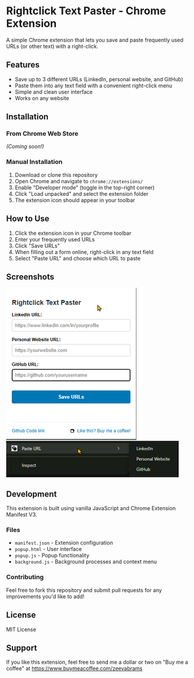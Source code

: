 # Rightclick Text Paster - Chrome Extension

A simple Chrome extension that lets you save and paste frequently used URLs (or other text) with a right-click.

## Features

- Save up to 3 different URLs (LinkedIn, personal website, and GitHub)
- Paste them into any text field with a convenient right-click menu
- Simple and clean user interface
- Works on any website

## Installation

### From Chrome Web Store
*(Coming soon!)*

### Manual Installation
1. Download or clone this repository
2. Open Chrome and navigate to `chrome://extensions/`
3. Enable "Developer mode" (toggle in the top-right corner)
4. Click "Load unpacked" and select the extension folder
5. The extension icon should appear in your toolbar

## How to Use

1. Click the extension icon in your Chrome toolbar
2. Enter your frequently used URLs
3. Click "Save URLs"
4. When filling out a form online, right-click in any text field
5. Select "Paste URL" and choose which URL to paste

## Screenshots

![Popopu Menu on extension bar](screenshots/popup.png)
![Menubar when right-clicking (dark mode)](screenshots/menubar.png)

## Development

This extension is built using vanilla JavaScript and Chrome Extension Manifest V3.

### Files
- `manifest.json` - Extension configuration
- `popup.html` - User interface
- `popup.js` - Popup functionality
- `background.js` - Background processes and context menu

### Contributing

Feel free to fork this repository and submit pull requests for any improvements you'd like to add!

## License

MIT License

## Support

If you like this extension, feel free to send me a dollar or two on "Buy me a coffee" at https://www.buymeacoffee.com/zeevabrams
